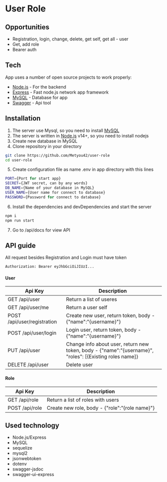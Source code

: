 # User Role

## Opportunities

- Registration, login, change, delete, get self, get all - user
- Get, add role
- Bearer auth

## Tech

App uses a number of open source projects to work properly:

- [Node.js] - For the backend
- [Express] - Fast node.js network app framework
- [MySQL] - Database for app
- [Swagger] - Api tool

## Installation

1. The server use Mysql, so you need to install [MySQL]
2. The server is written in [Node.js] v14+, so you need to install nodejs
3. Create new database in MySQL
4. Clone repository in your directory

```sh
git clone https://github.com/Metyou42/user-role
cd user-role
```

5. Create configuration file as name .env in app directory with this lines

```sh
PORT={Port for start app}
SECRET={JWT secret, can by any words}
DB_NAME={Name of your database in MySQL}
USER_NAME={User name for connect to database}
PASSWORD={Password for connect to database}
```

6. Install the dependencies and devDependencies and start the server

```sh
npm i
npm run start
```

7. Go to /api/docs for view API

## API guide

All request besides Registration and Login must have token

```sh
Authorization: Bearer eyJhbGciOiJIUzI...
```

#### User

| Api Key                     | Description                                                                                             |
| --------------------------- | ------------------------------------------------------------------------------------------------------- |
| GET /api/user               | Return a list of useres                                                                                 |
| GET /api/user/me            | Return a user self                                                                                      |
| POST /api/user/registration | Create new user, return token, body - {"name":"{username}"}                                             |
| POST /api/user/login        | Login user, return token, body - {"name":"{username}"}                                                  |
| PUT /api/user               | Change info about user, return new token, body - {"name":"{username}", "roles": [{Existing roles name]} |
| DELETE /api/user            | Delete user                                                                                             |

#### Role

| Api Key        | Description                                    |
| -------------- | ---------------------------------------------- |
| GET /api/role  | Return a list of roles with users              |
| POST /api/role | Create new role, body - {"role":"{role name}"} |

## Used technology

- Node.js/Express
- MySQL
- sequelize
- mysql2
- jsonwebtoken
- dotenv
- swagger-jsdoc
- swagger-ui-express

[node.js]: http://nodejs.org
[express]: http://expressjs.com
[mysql]: https://nodejs.org/en/download/
[swagger]: https://swagger.io/
